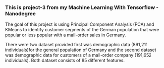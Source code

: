 ### This is project-3 from my Machine Learning With Tensorflow - Nanodegree

The goal of this project is using Principal Component Analysis (PCA) and KMeans to identify customer segments of the German population that were popular or less popular with a mail-order sales in Germany.

There were two dataset provided first was demographic data (891,211 individuals)for the general population of Germany and the second dataset was demographic data for customers of a mail-order company (191,652 individuals). Both dataset consists of 85 different features.
